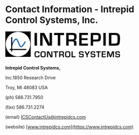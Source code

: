 # Contact Information - Intrepid Control Systems, Inc.

![](../.gitbook/assets/ics-contact.png)

**Intrepid Control Systems,**&#x20;

Inc.1850 Research Drive

Troy, MI 48083 USA

(ph) 586.731.7950

(fax) 586.731.2274

(email) [ICSContactUs@intrepidcs.com](mailto:ICSContactUs%40intrepidcs.com)

(website) [www.intrepidcs.com](https://www.intrepidcs.com)
